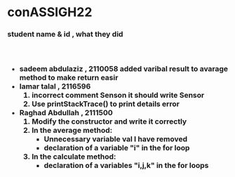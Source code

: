 # conASSIGH22
<h3>student name & id , what they did<h3><br>
<ul>
    <li>sadeem abdulaziz , 2110058 added varibal result to avarage method to make return easir</li>
    <li>lamar talal , 2116596
    <ol>
    <li>incorrect comment Senson it should write Sensor</li>
    <li>Use printStackTrace() to print details error</li>
    </ol>
    </li>
    <li>Raghad Abdullah , 2111500 
        <ol>
            <li>Modify the constructor and write it correctly</li>
            <li>In the average method:
                <ul>
                    <li>Unnecessary variable val I have removed</li>
                    <li>declaration of a variable "i" in the for loop</li>
                </ul>
            </li>
            <li>In the calculate method:
                <ul>
                    <li>declaration of a variables "i,j,k" in the for loops</li>
                </ul>
            </li>
        </ol>
    </li>


</ul>
